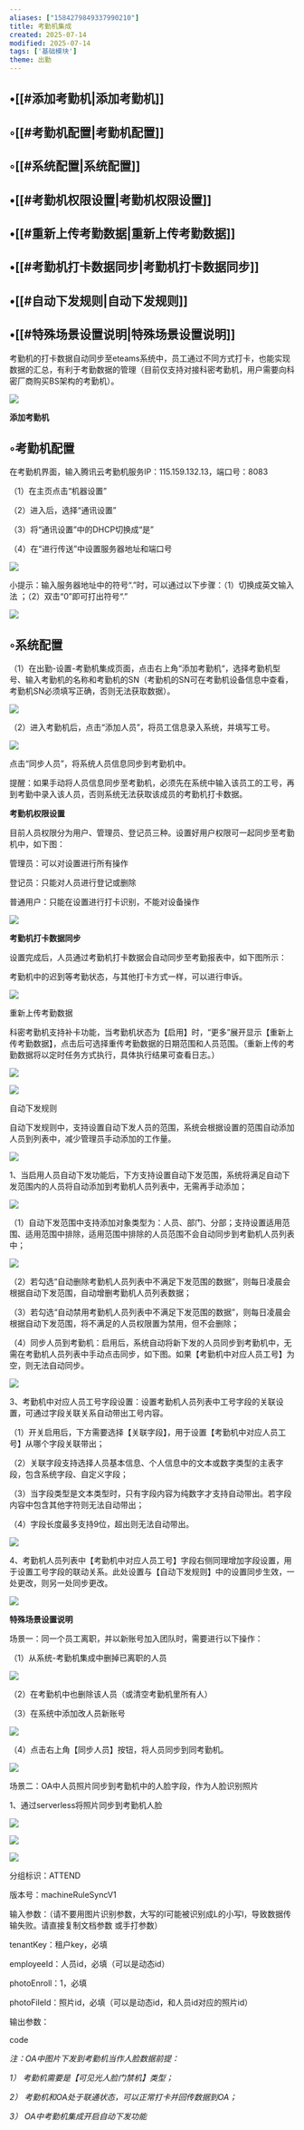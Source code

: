 ```yaml
---
aliases: ["1584279849337990210"]
title: 考勤机集成
created: 2025-07-14
modified: 2025-07-14
tags: ['基础模块']
theme: 出勤
---
```


## •[[#添加考勤机|添加考勤机]]

## ◦[[#考勤机配置|考勤机配置]]

## ◦[[#系统配置|系统配置]]

## •[[#考勤机权限设置|考勤机权限设置]]

## •[[#重新上传考勤数据|重新上传考勤数据]]

## •[[#考勤机打卡数据同步|考勤机打卡数据同步]]

## •[[#自动下发规则|自动下发规则]]

## •[[#特殊场景设置说明|特殊场景设置说明]]

考勤机的打卡数据自动同步至eteams系统中，员工通过不同方式打卡，也能实现数据的汇总，有利于考勤数据的管理（目前仅支持对接科密考勤机，用户需要向科密厂商购买BS架构的考勤机）。

![](https://myhelpdoc.oss-cn-heyuan.aliyuncs.com/mdimages/6efa8258a1f78e4246d5ad53b13c2bf2.jpg)

**添加考勤机**

## ◦考勤机配置

在考勤机界面，输入腾讯云考勤机服务IP：115.159.132.13，端口号：8083

（1）在主页点击“机器设置”

（2）进入后，选择“通讯设置”

（3）将“通讯设置”中的DHCP切换成“是”

（4）在“进行传送”中设置服务器地址和端口号

![](https://myhelpdoc.oss-cn-heyuan.aliyuncs.com/mdimages/e86b8f302629d3017b7c4a77af90a3ef.jpg)

小提示：输入服务器地址中的符号“.”时，可以通过以下步骤：（1）切换成英文输入法 ；（2）双击“0”即可打出符号“.”

![](https://myhelpdoc.oss-cn-heyuan.aliyuncs.com/mdimages/fb98c6115f41d4c605ed6b5347b6dda9.jpg)

## ◦系统配置

（1）在出勤-设置-考勤机集成页面，点击右上角“添加考勤机“，选择考勤机型号、输入考勤机的名称和考勤机的SN（考勤机的SN可在考勤机设备信息中查看，考勤机SN必须填写正确，否则无法获取数据）。

![](https://myhelpdoc.oss-cn-heyuan.aliyuncs.com/mdimages/7d98329ee6eb76c11b743c2f9867c8d2.jpg)

（2）进入考勤机后，点击“添加人员”，将员工信息录入系统，并填写工号。

![](https://myhelpdoc.oss-cn-heyuan.aliyuncs.com/mdimages/e678bbe2a74444fcea73c646e6b3e62d.jpg)

点击“同步人员”，将系统人员信息同步到考勤机中。

提醒：如果手动将人员信息同步至考勤机，必须先在系统中输入该员工的工号，再到考勤中录入该人员，否则系统无法获取该成员的考勤机打卡数据。

**考勤机权限设置**

目前人员权限分为用户、管理员、登记员三种。设置好用户权限可一起同步至考勤机中，如下图：

管理员：可以对设置进行所有操作

登记员：只能对人员进行登记或删除

普通用户：只能在设置进行打卡识别，不能对设备操作

![](https://myhelpdoc.oss-cn-heyuan.aliyuncs.com/mdimages/57215b6df63b7c5ee8d80469b169733e.jpg)

**考勤机打卡数据同步**

设置完成后，人员通过考勤机打卡数据会自动同步至考勤报表中，如下图所示：

考勤机中的迟到等考勤状态，与其他打卡方式一样，可以进行申诉。

![](https://myhelpdoc.oss-cn-heyuan.aliyuncs.com/mdimages/dc7d801efd3543f3b0e1f57ef0026f26.jpg)

重新上传考勤数据

科密考勤机支持补卡功能，当考勤机状态为【启用】时，“更多”展开显示【重新上传考勤数据】，点击后可选择重传考勤数据的日期范围和人员范围。（重新上传的考勤数据将以定时任务方式执行，具体执行结果可查看日志。）

![](https://myhelpdoc.oss-cn-heyuan.aliyuncs.com/mdimages/3bd8828750046b7dea75b7c7106e1348.jpg)

![](https://myhelpdoc.oss-cn-heyuan.aliyuncs.com/mdimages/5377eefdcb06be57f708cf0470736f9c.jpg)

自动下发规则

自动下发规则中，支持设置自动下发人员的范围，系统会根据设置的范围自动添加人员到列表中，减少管理员手动添加的工作量。

![](https://myhelpdoc.oss-cn-heyuan.aliyuncs.com/mdimages/74e25f122b89c8dd9d787b9164e6664e.jpg)

1、当启用人员自动下发功能后，下方支持设置自动下发范围，系统将满足自动下发范围内的人员将自动添加到考勤机人员列表中，无需再手动添加；

![](https://myhelpdoc.oss-cn-heyuan.aliyuncs.com/mdimages/f23d45a11b3b15c7c19f6b8271b54d08.jpg)

（1）自动下发范围中支持添加对象类型为：人员、部门、分部；支持设置适用范围、适用范围中排除，适用范围中排除的人员范围不会自动同步到考勤机人员列表中；

![](https://myhelpdoc.oss-cn-heyuan.aliyuncs.com/mdimages/0d9d6b9dfea30c0c426170645a504939.jpg)

（2）若勾选“自动删除考勤机人员列表中不满足下发范围的数据”，则每日凌晨会根据自动下发范围，自动增删考勤机人员列表数据；

（3）若勾选“自动禁用考勤机人员列表中不满足下发范围的数据”，则每日凌晨会根据自动下发范围，将不满足的人员权限置为禁用，但不会删除；

（4）同步人员到考勤机：启用后，系统自动将新下发的人员同步到考勤机中，无需在考勤机人员列表中手动点击同步，如下图。如果【考勤机中对应人员工号】为空，则无法自动同步。

![](https://myhelpdoc.oss-cn-heyuan.aliyuncs.com/mdimages/4c261bbed99f1632f7398cff821f107c.jpg)

3、考勤机中对应人员工号字段设置：设置考勤机人员列表中工号字段的关联设置，可通过字段关联关系自动带出工号内容。

（1）开关启用后，下方需要选择【关联字段】，用于设置【考勤机中对应人员工号】从哪个字段关联带出；

（2）关联字段支持选择人员基本信息、个人信息中的文本或数字类型的主表字段，包含系统字段、自定义字段；

（3）当字段类型是文本类型时，只有字段内容为纯数字才支持自动带出。若字段内容中包含其他字符则无法自动带出；

（4）字段长度最多支持9位，超出则无法自动带出。

![](https://myhelpdoc.oss-cn-heyuan.aliyuncs.com/mdimages/09c24ded58f6ed590ea541b962c75c98.jpg)

4、考勤机人员列表中【考勤机中对应人员工号】字段右侧同理增加字段设置，用于设置工号字段的联动关系。此处设置与【自动下发规则】中的设置同步生效，一处更改，则另一处同步更改。

![](https://myhelpdoc.oss-cn-heyuan.aliyuncs.com/mdimages/b1c1345d1571cbeab84bf677152d7091.jpg)

**特殊场景设置说明**

场景一：同一个员工离职，并以新账号加入团队时，需要进行以下操作：

（1）从系统-考勤机集成中删掉已离职的人员

![](https://myhelpdoc.oss-cn-heyuan.aliyuncs.com/mdimages/b8bb4abb88c779cfad2907f06e10ab64.jpg)

（2）在考勤机中也删除该人员（或清空考勤机里所有人）

（3）在系统中添加改人员新账号

![](https://myhelpdoc.oss-cn-heyuan.aliyuncs.com/mdimages/15149a49f51ea9034c66461c809bb88b.jpg)

（4）点击右上角【同步人员】按钮，将人员同步到同考勤机。

![](https://myhelpdoc.oss-cn-heyuan.aliyuncs.com/mdimages/9bca61e241bb1276b91ac4419093cf42.jpg)

场景二：OA中人员照片同步到考勤机中的人脸字段，作为人脸识别照片

1、通过serverless将照片同步到考勤机人脸

![](https://myhelpdoc.oss-cn-heyuan.aliyuncs.com/mdimages/352dd109e7c2f3d84104087659c6d83f.jpg)

![](https://myhelpdoc.oss-cn-heyuan.aliyuncs.com/mdimages/3e6e813e038b9a2d9cb6deadc4225652.jpg)

![](https://myhelpdoc.oss-cn-heyuan.aliyuncs.com/mdimages/4a06fed4ba9cd32392e1945484d96d06.jpg)

分组标识：ATTEND

版本号：machineRuleSyncV1

输入参数：（请不要用图片识别参数，大写的I可能被识别成L的小写l，导致数据传输失败。请直接复制文档参数 或手打参数）

tenantKey：租户key，必填

employeeId：人员id，必填（可以是动态id）

photoEnroll：1，必填

photoFileId：照片id，必填（可以是动态id，和人员id对应的照片id）

输出参数：

code

*注：OA中图片下发到考勤机当作人脸数据前提：*

*1） 考勤机需要是【可见光人脸门禁机】类型；*

*2） 考勤机和OA处于联通状态，可以正常打卡并回传数据到OA；*

*3） OA中考勤机集成开启自动下发功能*

